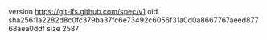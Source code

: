 version https://git-lfs.github.com/spec/v1
oid sha256:1a2282d8c0fc379ba37fc6e73492c6056f31a0d0a8667767aeed87768aea0ddf
size 2587
